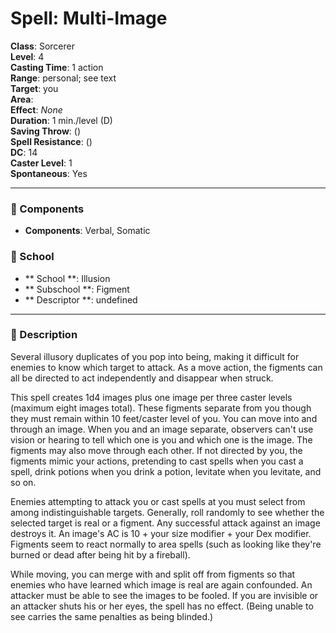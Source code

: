 
# Spell: Multi-Image
**Class**: Sorcerer  
**Level**: 4  
**Casting Time**: 1 action  
**Range**: personal; see text  
**Target**: you  
**Area**:   
**Effect**: _None_  
**Duration**: 1 min./level (D)  
**Saving Throw**:  ()  
**Spell Resistance**:  ()  
**DC**: 14  
**Caster Level**: 1  
**Spontaneous**: Yes

---

### 🔮 Components
- **Components**: Verbal, Somatic

### 🏫 School
- ** School **: Illusion
- ** Subschool **: Figment
- ** Descriptor **: undefined
---

### 📜 Description
Several illusory duplicates of you pop into being, making it difficult for enemies to know which target to attack. As a move action, the figments can all be directed to act independently and disappear when struck.

This spell creates 1d4 images plus one image per three caster levels (maximum eight images total). These figments separate from you though they must remain within 10 feet/caster level of you. You can move into and through an image. When you and an image separate, observers can't use vision or hearing to tell which one is you and which one is the image. The figments may also move through each other. If not directed by you, the figments mimic your actions, pretending to cast spells when you cast a spell, drink potions when you drink a potion, levitate when you levitate, and so on. 

Enemies attempting to attack you or cast spells at you must select from among indistinguishable targets. Generally, roll randomly to see whether the selected target is real or a figment. Any successful attack against an image destroys it. An image's AC is 10 + your size modifier + your Dex modifier. Figments seem to react normally to area spells (such as looking like they're burned or dead after being hit by a fireball). 

While moving, you can merge with and split off from figments so that enemies who have learned which image is real are again confounded. An attacker must be able to see the images to be fooled. If you are invisible or an attacker shuts his or her eyes, the spell has no effect. (Being unable to see carries the same penalties as being blinded.)
